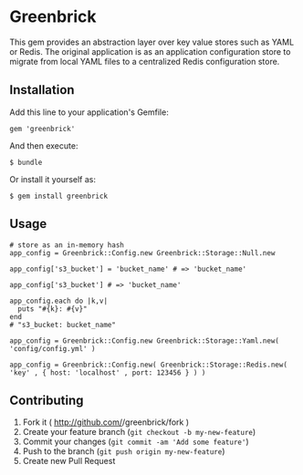 # Greenbrick

This gem provides an abstraction layer over key value stores such as YAML or Redis. The original application is as an application configuration store to migrate from local YAML files to a centralized Redis configuration store.

## Installation

Add this line to your application's Gemfile:

    gem 'greenbrick'

And then execute:

    $ bundle

Or install it yourself as:

    $ gem install greenbrick

## Usage

    # store as an in-memory hash
    app_config = Greenbrick::Config.new Greenbrick::Storage::Null.new
 
    app_config['s3_bucket'] = 'bucket_name' # => 'bucket_name'
 
    app_config['s3_bucket'] # => 'bucket_name'
 
    app_config.each do |k,v|
      puts "#{k}: #{v}"
    end
    # "s3_bucket: bucket_name"
 
    app_config = Greenbrick::Config.new Greenbrick::Storage::Yaml.new( 'config/config.yml' )
 
    app_config = Greenbrick::Config.new( Greenbrick::Storage::Redis.new( 'key' , { host: 'localhost' , port: 123456 } ) )

## Contributing

1. Fork it ( http://github.com/<my-github-username>/greenbrick/fork )
2. Create your feature branch (`git checkout -b my-new-feature`)
3. Commit your changes (`git commit -am 'Add some feature'`)
4. Push to the branch (`git push origin my-new-feature`)
5. Create new Pull Request
